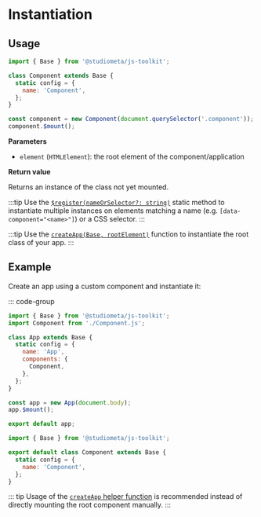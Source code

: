 # Instantiation

## Usage

```js {9-10} twoslash
import { Base } from '@studiometa/js-toolkit';

class Component extends Base {
  static config = {
    name: 'Component',
  };
}

const component = new Component(document.querySelector('.component'));
component.$mount();
```

**Parameters**

- `element` (`HTMLElement`): the root element of the component/application

**Return value**

Returns an instance of the class not yet mounted.

:::tip
Use the [`$register(nameOrSelector?: string)`](./static-methods.html#factory-nameorselector) static method to instantiate multiple instances on elements matching a name (e.g. `[data-component="<name>"]`) or a CSS selector.
:::

:::tip
Use the [`createApp(Base, rootElement)`](./helpers/createApp.html) function to instantiate the root class of your app.
:::

## Example

Create an app using a custom component and instantiate it:

::: code-group

```js twoslash [app.js]
import { Base } from '@studiometa/js-toolkit';
import Component from './Component.js';

class App extends Base {
  static config = {
    name: 'App',
    components: {
      Component,
    },
  };
}

const app = new App(document.body);
app.$mount();

export default app;
```

```js twoslash [Component.js]
import { Base } from '@studiometa/js-toolkit';

export default class Component extends Base {
  static config = {
    name: 'Component',
  };
}
```

::: tip
Usage of the [`createApp` helper function](./helpers/createApp.md) is recommended instead of directly mounting the root component manually.
:::
